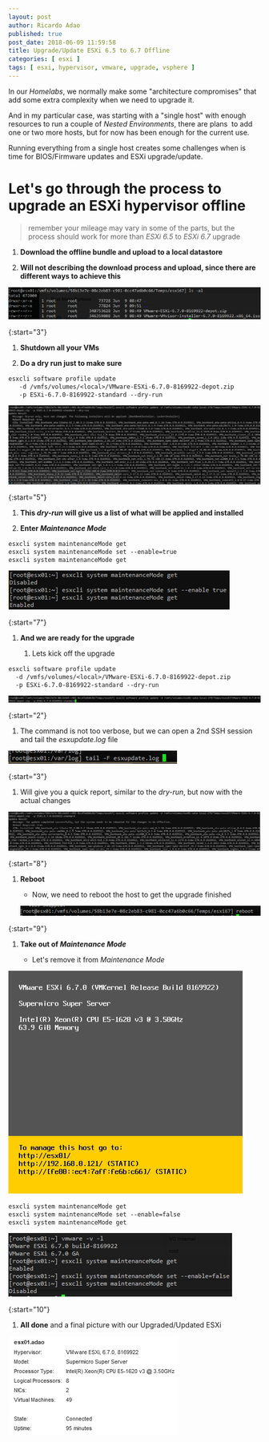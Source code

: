 ```yaml
---
layout: post
author: Ricardo Adao
published: true
post_date: 2018-06-09 11:59:58
title: Upgrade/Update ESXi 6.5 to 6.7 Offline
categories: [ esxi ]
tags: [ esxi, hypervisor, vmware, upgrade, vsphere ]
---
```

In our _Homelabs_, we normally make some "architecture compromises" that add some extra complexity when we need to upgrade it.

And in my particular case, was starting with a "single host" with enough resources to run a couple of _Nested Environments_, there are plans  to add one or two more hosts, but for now has been enough for the current use.

Running everything from a single host creates some challenges when is time for BIOS/Firmware updates and ESXi upgrade/update.

# Let's go through the process to upgrade an ESXi hypervisor offline #

> remember your mileage may vary in some of the parts, but the process should work for more than _ESXi 6.5_ to _ESXi 6.7_ upgrade

1. **Download the offline bundle and upload to a local datastore**

1. **Will not describing the download process and upload, since there are different ways to achieve this**

[![ESXi Upgrade - Offline patch](/assets/images/posts/2018/06/esxi-upgrade-offlinePatch.png)](/assets/images/posts/2018/06/esxi-upgrade-offlinePatch.png)

{:start="3"}

1. **Shutdown all your VMs**

1. **Do a dry run just to make sure**

```shellscript
esxcli software profile update
   -d /vmfs/volumes/<local>/VMware-ESXi-6.7.0-8169922-depot.zip
   -p ESXi-6.7.0-8169922-standard --dry-run
```

[![ESXi Upgrade - dryrun](/assets/images/posts/2018/06/esxi-upgrade-dryrun.png)](/assets/images/posts/2018/06/esxi-upgrade-dryrun.png)

{:start="5"}

1. **This _dry-run_ will give us a list of what will be applied and installed**

1. **Enter _Maintenance Mode_**

```shellscript
esxcli system maintenanceMode get
esxcli system maintenanceMode set --enable=true
esxcli system maintenanceMode get
```

[![ESXi Upgrade - Enter Maintenance Mode](/assets/images/posts/2018/06/esxi-upgrade-enterMaintenanceMode.png)](/assets/images/posts/2018/06/esxi-upgrade-enterMaintenanceMode.png)

{:start="7"}

1. **And we are ready for the upgrade**

   1. Lets kick off the upgrade

```shellscript
esxcli software profile update
  -d /vmfs/volumes/<local>/VMware-ESXi-6.7.0-8169922-depot.zip
  -p ESXi-6.7.0-8169922-standard --dry-run
```

[![ESXi Upgrade - Start](/assets/images/posts/2018/06/esxi-upgrade-start.png)](/assets/images/posts/2018/06/esxi-upgrade-start.png)

{:start="2"}

   1. The command is not too verbose, but we can open a 2nd SSH session and tail the _esxupdate.log_ file

[![ESXi Upgrade tail esxupdate](/assets/images/posts/2018/06/esxi-upgrade-tail-esxupdate.png)](/assets/images/posts/2018/06/esxi-upgrade-tail-esxupdate.png)

{:start="3"}

   1. Will give you a quick report, similar to the _dry-run_, but now with the actual changes

[![ESXi Upgrade - Finished](/assets/images/posts/2018/06/esxi-upgrade-finished.png)](/assets/images/posts/2018/06/esxi-upgrade-finished.png)

{:start="8"}

1. **Reboot**

   * Now, we need to reboot the host to get the upgrade finished

   [![ESXi Upgrade - Reboot](/assets/images/posts/2018/06/esxi-upgrade-reboot.png)](/assets/images/posts/2018/06/esxi-upgrade-reboot.png)

{:start="9"}

1. **Take out of _Maintenance Mode_**

   * Let's remove it from _Maintenance Mode_

[![ESXi Upgrade - ESXi FirstBoot](/assets/images/posts/2018/06/esxi-upgrade-firstBoot.png)](/assets/images/posts/2018/06/esxi-upgrade-firstBoot.png)

```shellscript
esxcli system maintenanceMode get
esxcli system maintenanceMode set --enable=false
esxcli system maintenanceMode get
```

[![ESXi Upgrade - Exit Maintenance Mode](/assets/images/posts/2018/06/esxi-upgrade-exitMaintenanceMode.png)](/assets/images/posts/2018/06/esxi-upgrade-exitMaintenanceMode.png)

{:start="10"}

1. **All done** and a final picture with our Upgraded/Updated ESXi

[![ESXi Upgrade - ESXi Upgraded screenshot](/assets/images/posts/2018/06/esxi-upgrade-UpdatedESXi.png)](/assets/images/posts/2018/06/esxi-upgrade-UpdatedESXi.png)